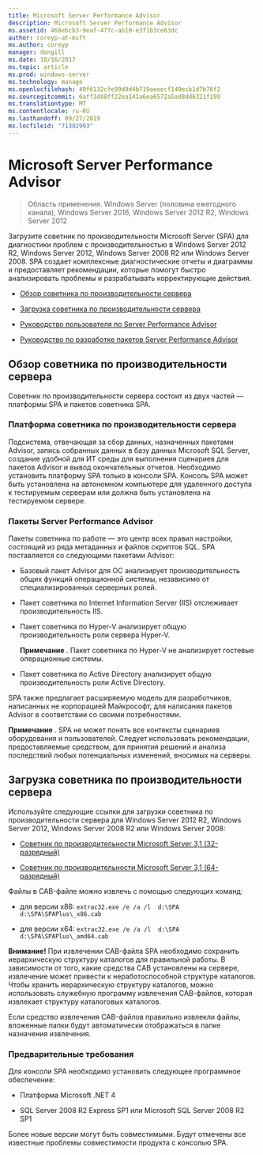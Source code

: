 ```yaml
---
title: Microsoft Server Performance Advisor
description: Microsoft Server Performance Advisor
ms.assetid: 468ebcb3-9eaf-477c-ab10-e3f1b3ce63dc
author: coreyp-at-msft
ms.author: coreyp
manager: dongill
ms.date: 10/16/2017
ms.topic: article
ms.prod: windows-server
ms.technology: manage
ms.openlocfilehash: 49f6132cfe99d9d4b719aeeecf149ecb1d7b76f2
ms.sourcegitcommit: 6aff3d88ff22ea141a6ea6572a5ad8dd6321f199
ms.translationtype: MT
ms.contentlocale: ru-RU
ms.lasthandoff: 09/27/2019
ms.locfileid: "71382993"
---
```

# <a name="microsoft-server-performance-advisor"></a>Microsoft Server Performance Advisor

>Область применения. Windows Server (половина ежегодного канала), Windows Server 2016, Windows Server 2012 R2, Windows Server 2012

Загрузите советник по производительности Microsoft Server (SPA) для диагностики проблем с производительностью в Windows Server 2012 R2, Windows Server 2012, Windows Server 2008 R2 или Windows Server 2008. SPA создает комплексные диагностические отчеты и диаграммы и предоставляет рекомендации, которые помогут быстро анализировать проблемы и разрабатывать корректирующие действия.

-   [Обзор советника по производительности сервера](#bkmk-aboutspa)

-   [Загрузка советника по производительности сервера](#bkmk-downloadspa)

-   [Руководство пользователя по Server Performance Advisor](server-performance-advisor-users-guide.md)

-   [Руководство по разработке пакетов Server Performance Advisor](server-performance-advisor-pack-development-guide.md)

## <a href="" id="bkmk-aboutspa"></a>Обзор советника по производительности сервера

Советник по производительности сервера состоит из двух частей — платформы SPA и пакетов советника SPA.

### <a name="the-server-performance-advisor-framework"></a>Платформа советника по производительности сервера

Подсистема, отвечающая за сбор данных, назначенных пакетами Advisor, запись собранных данных в базу данных Microsoft SQL Server, создание удобной для ИТ среды для выполнения сценариев для пакетов Advisor и вывод окончательных отчетов. Необходимо установить платформу SPA только в консоли SPA. Консоль SPA может быть установлена на автономном компьютере для удаленного доступа к тестируемым серверам или должна быть установлена на тестируемом сервере.

### <a name="server-performance-advisor-packs"></a>Пакеты Server Performance Advisor

Пакеты советника по работе — это центр всех правил настройки, состоящий из ряда метаданных и файлов скриптов SQL. SPA поставляется со следующими пакетами Advisor:

-   Базовый пакет Advisor для ОС анализирует производительность общих функций операционной системы, независимо от специализированных серверных ролей.

-   Пакет советника по Internet Information Server (IIS) отслеживает производительность IIS.

-   Пакет советника по Hyper-V анализирует общую производительность роли сервера Hyper-V.

    **Примечание** . Пакет советника по Hyper-V не анализирует гостевые операционные системы.

     

-   Пакет советника по Active Directory анализирует общую производительность роли Active Directory.

SPA также предлагает расширяемую модель для разработчиков, написанных не корпорацией Майкрософт, для написания пакетов Advisor в соответствии со своими потребностями.

**Примечание** . SPA не может понять все контексты сценариев оборудования и пользователей. Следует использовать рекомендации, предоставляемые средством, для принятия решений и анализа последствий любых потенциальных изменений, вносимых на серверы.

 

## <a href="" id="bkmk-downloadspa"></a>Загрузка советника по производительности сервера


Используйте следующие ссылки для загрузки советника по производительности сервера для Windows Server 2012 R2, Windows Server 2012, Windows Server 2008 R2 или Windows Server 2008:

-   [Советник по производительности Microsoft Server 3,1 (32-разрядный)](https://go.microsoft.com/fwlink/p/?linkid=327751)

-   [Советник по производительности Microsoft Server 3,1 (64-разрядный)](https://go.microsoft.com/fwlink/p/?linkid=327752)

Файлы в CAB-файле можно извлечь с помощью следующих команд:

-   для версии x86: `extrac32.exe /e /a /l  d:\SPA   d:\SPA\SPAPlus\_x86.cab`

-   для версии x64: `extrac32.exe /e /a /l  d:\SPA   d:\SPA\SPAPlus\_amd64.cab`

**Внимание!** При извлечении CAB-файла SPA необходимо сохранить иерархическую структуру каталогов для правильной работы. В зависимости от того, какие средства CAB установлены на сервере, извлечение может привести к неработоспособной структуре каталогов. Чтобы хранить иерархическую структуру каталогов, можно использовать служебную программу извлечения CAB-файлов, которая извлекает структуру каталоговых каталогов.

Если средство извлечения CAB-файлов правильно извлекли файлы, вложенные папки будут автоматически отображаться в папке назначения извлечения.

### <a name="spa-prerequisites"></a>Предварительные требования

Для консоли SPA необходимо установить следующее программное обеспечение:

-   Платформа Microsoft .NET 4

-   SQL Server 2008 R2 Express SP1 или Microsoft SQL Server 2008 R2 SP1

Более новые версии могут быть совместимыми. Будут отмечены все известные проблемы совместимости продукта с консолью SPA.
